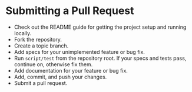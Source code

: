 # Submitting a Pull Request

* Check out the README guide for getting the project setup and running locally.
* Fork the repository.
* Create a topic branch.
* Add specs for your unimplemented feature or bug fix.
* Run `script/test` from the repository root. If your specs and tests pass,
  continue on, otherwise fix them.
* Add documentation for your feature or bug fix.
* Add, commit, and push your changes.
* Submit a pull request.
